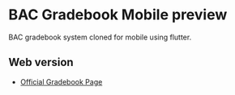 # BAC Gradebook Mobile preview

BAC gradebook system cloned for mobile using flutter.

## Web version

- [Official Gradebook Page](https://gradebook.bac.ac.bw/)

